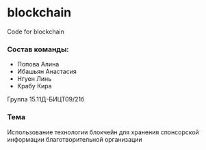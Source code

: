 # blockchain
Code for blockchain

### Состав команды:

- Попова Алина
- Ибашьян Анастасия
- Нгуен Линь
- Крабу Кира

Группа 15.11Д-БИЦТ09/21б

###  Тема

Использование технологии блокчейн для хранения спонсорской информации благотворительной организации

